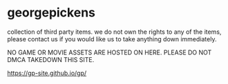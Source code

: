 # georgepickens
collection of third party items. we do not own the rights to any of the items, please contact us if you would like us to take anything down immediately.

NO GAME OR MOVIE ASSETS ARE HOSTED ON HERE. PLEASE DO NOT DMCA TAKEDOWN THIS SITE.

https://gp-site.github.io/gp/
